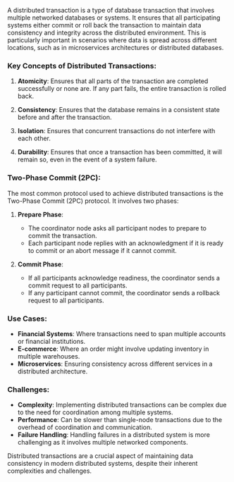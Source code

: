 A distributed transaction is a type of database transaction that involves multiple networked databases or systems. It ensures that all participating systems either commit or roll back the transaction to maintain data consistency and integrity across the distributed environment. This is particularly important in scenarios where data is spread across different locations, such as in microservices architectures or distributed databases.

### Key Concepts of Distributed Transactions:

1. **Atomicity**: Ensures that all parts of the transaction are completed successfully or none are. If any part fails, the entire transaction is rolled back.
   
2. **Consistency**: Ensures that the database remains in a consistent state before and after the transaction.

3. **Isolation**: Ensures that concurrent transactions do not interfere with each other.

4. **Durability**: Ensures that once a transaction has been committed, it will remain so, even in the event of a system failure.

### Two-Phase Commit (2PC):

The most common protocol used to achieve distributed transactions is the Two-Phase Commit (2PC) protocol. It involves two phases:

1. **Prepare Phase**:
   - The coordinator node asks all participant nodes to prepare to commit the transaction.
   - Each participant node replies with an acknowledgment if it is ready to commit or an abort message if it cannot commit.

2. **Commit Phase**:
   - If all participants acknowledge readiness, the coordinator sends a commit request to all participants.
   - If any participant cannot commit, the coordinator sends a rollback request to all participants.

### Use Cases:

- **Financial Systems**: Where transactions need to span multiple accounts or financial institutions.
- **E-commerce**: Where an order might involve updating inventory in multiple warehouses.
- **Microservices**: Ensuring consistency across different services in a distributed architecture.

### Challenges:

- **Complexity**: Implementing distributed transactions can be complex due to the need for coordination among multiple systems.
- **Performance**: Can be slower than single-node transactions due to the overhead of coordination and communication.
- **Failure Handling**: Handling failures in a distributed system is more challenging as it involves multiple networked components.

Distributed transactions are a crucial aspect of maintaining data consistency in modern distributed systems, despite their inherent complexities and challenges.